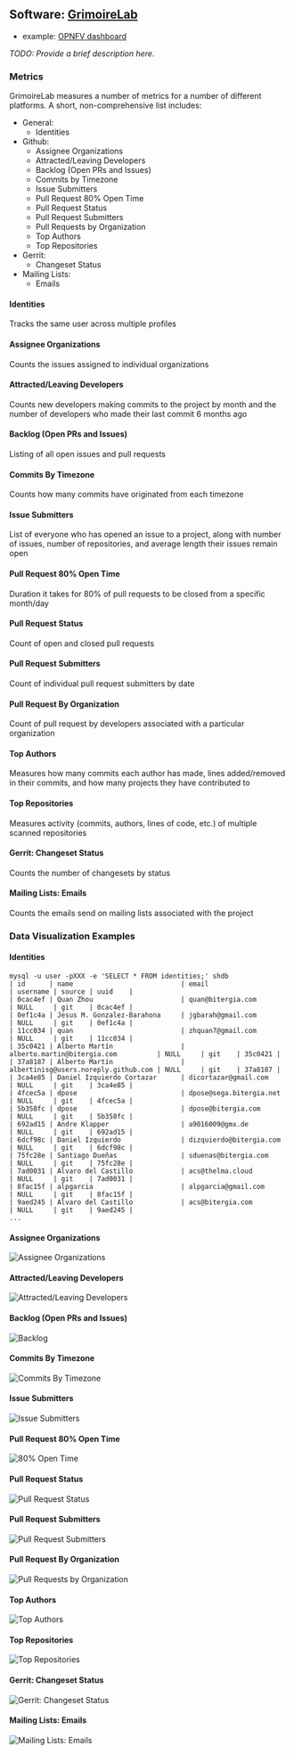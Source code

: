 ## Software: [GrimoireLab](https://grimoirelab.github.io/)
 - example: [OPNFV dashboard](https://opnfv.biterg.io)

_TODO: Provide a brief description here._

### Metrics

GrimoireLab measures a number of metrics for a number of different platforms. A short, non-comprehensive list includes:

* General:
  * Identities
* Github:
  * Assignee Organizations
  * Attracted/Leaving Developers
  * Backlog (Open PRs and Issues)
  * Commits by Timezone
  * Issue Submitters
  * Pull Request 80% Open Time
  * Pull Request Status
  * Pull Request Submitters
  * Pull Requests by Organization
  * Top Authors
  * Top Repositories
* Gerrit:
  * Changeset Status
* Mailing Lists:
  * Emails

#### Identities
Tracks the same user across multiple profiles

#### Assignee Organizations
Counts the issues assigned to individual organizations

#### Attracted/Leaving Developers
Counts new developers making commits to the project by month and the number of developers who made their last commit 6 months ago

#### Backlog (Open PRs and Issues)
Listing of all open issues and pull requests

#### Commits By Timezone
Counts how many commits have originated from each timezone

#### Issue Submitters
List of everyone who has opened an issue to a project, along with number of issues, number of repositories, and average length their issues remain open

#### Pull Request 80% Open Time
Duration it takes for 80% of pull requests to be closed from a specific month/day

#### Pull Request Status
Count of open and closed pull requests

#### Pull Request Submitters
Count of individual pull request submitters by date

#### Pull Request By Organization
Count of pull request by developers associated with a particular organization

#### Top Authors
Measures how many commits each author has made, lines added/removed in their commits, and how many projects they have contributed to

#### Top Repositories
Measures activity (commits, authors, lines of code, etc.) of multiple scanned repositories

#### Gerrit: Changeset Status
Counts the number of changesets by status

#### Mailing Lists: Emails
Counts the emails send on mailing lists associated with the project

### Data Visualization Examples

#### Identities
```
mysql -u user -pXXX -e 'SELECT * FROM identities;' shdb
| id      | name                           | email                                | username | source | uuid    |
| 0cac4ef | Quan Zhou                      | quan@bitergia.com                    | NULL     | git    | 0cac4ef |
| 0ef1c4a | Jesus M. Gonzalez-Barahona     | jgbarah@gmail.com                    | NULL     | git    | 0ef1c4a |
| 11cc034 | quan                           | zhquan7@gmail.com                    | NULL     | git    | 11cc034 |
| 35c0421 | Alberto Martín                 | alberto.martin@bitergia.com          | NULL     | git    | 35c0421 |
| 37a8187 | Alberto Martín                 | albertinisg@users.noreply.github.com | NULL     | git    | 37a8187 |
| 3ca4e85 | Daniel Izquierdo Cortazar      | dicortazar@gmail.com                 | NULL     | git    | 3ca4e85 |
| 4fcec5a | dpose                          | dpose@sega.bitergia.net              | NULL     | git    | 4fcec5a |
| 5b358fc | dpose                          | dpose@bitergia.com                   | NULL     | git    | 5b358fc |
| 692ad15 | Andre Klapper                  | a9016009@gmx.de                      | NULL     | git    | 692ad15 |
| 6dcf98c | Daniel Izquierdo               | dizquierdo@bitergia.com              | NULL     | git    | 6dcf98c |
| 75fc28e | Santiago Dueñas                | sduenas@bitergia.com                 | NULL     | git    | 75fc28e |
| 7ad0031 | Alvaro del Castillo            | acs@thelma.cloud                     | NULL     | git    | 7ad0031 |
| 8fac15f | alpgarcia                      | alpgarcia@gmail.com                  | NULL     | git    | 8fac15f |
| 9aed245 | Alvaro del Castillo            | acs@bitergia.com                     | NULL     | git    | 9aed245 |
...
```

#### Assignee Organizations
![Assignee Organizations](images/grimoire-lab-assignee-orgs.png)

#### Attracted/Leaving Developers
![Attracted/Leaving Developers](images/grimoire-lab-attracted-inactive.png)

#### Backlog (Open PRs and Issues)
![Backlog](images/grimoire-lab-backlog.png)

#### Commits By Timezone
![Commits By Timezone](images/grimoire-lab-commits-timezone.png)

#### Issue Submitters
![Issue Submitters](images/grimoire-lab-issue-submitters.png)

#### Pull Request 80% Open Time
![80% Open Time](images/grimoire-lab-80-percent-open-time.png)

#### Pull Request Status
![Pull Request Status](images/grimoire-lab-pull-status.png)

#### Pull Request Submitters
![Pull Request Submitters](images/grimoire-lab-pull-request-submitters.png)

#### Pull Request By Organization
![Pull Requests by Organization](images/grimoire-lab-pull-req-org.png)

#### Top Authors
![Top Authors](images/grimoire-lab-top-authors.png)

#### Top Repositories
![Top Repositories](images/grimoire-lab-top-repos.png)

#### Gerrit: Changeset Status
![Gerrit: Changeset Status](images/grimoire-lab-gerrit-status.png)

#### Mailing Lists: Emails
![Mailing Lists: Emails](images/grimoire-lab-mailing-lists.png)
